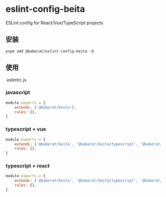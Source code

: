 # eslint-config-beita

ESLint config for React/Vue/TypeScript projects

## 安装

```shell
pnpm add @baberat/eslint-config-beita -D
```

## 使用

.eslintrc.js

### javascript

```js
module.exports = {
    extends: ['@baberat/beita'],
    rules: {},
}
```

### typescript + vue

```js
module.exports = {
    extends: ['@baberat/beita', '@baberat/beita/typescript', '@baberat/beita/vue'],
    rules: {},
}
```

### typescript + react

```js
module.exports = {
    extends: ['@baberat/beita', '@baberat/beita/typescript', '@baberat/beita/react'],
    rules: {},
}
```
